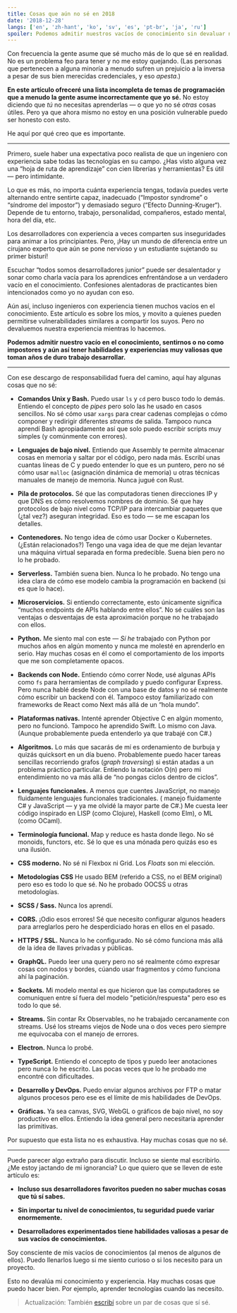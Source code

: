 ```yaml
---
title: Cosas que aún no sé en 2018
date: '2018-12-28'
langs: ['en', 'zh-hant', 'ko', 'sv', 'es', 'pt-br', 'ja', 'ru']
spoiler: Podemos admitir nuestros vacíos de conocimiento sin devaluar nuestra experiencia.
---
```


Con frecuencia la gente asume que sé mucho más de lo que sé en realidad. No es un problema feo para tener y no me estoy quejando. (Las personas que pertenecen a alguna minoría a menudo sufren un prejuicio a la inversa a pesar de sus bien merecidas credenciales, y eso *apesta*.)

**En este artículo ofreceré una lista incompleta de temas de programación que a menudo la gente asume incorrectamente que yo sé.** No estoy diciendo que *tú* no necesitas aprenderlas — o que yo no sé *otras* cosas útiles. Pero ya que ahora mismo no estoy en una posición vulnerable puedo ser honesto con esto.

He aquí por qué creo que es importante.

---

Primero, suele haber una expectativa poco realista de que un ingeniero con experiencia sabe todas las tecnologías en su campo. ¿Has visto alguna vez una “hoja de ruta de aprendizaje” con cien librerías y herramientas? Es útil — pero intimidante.

Lo que es más, no importa cuánta experiencia tengas, todavía puedes verte alternando entre sentirte capaz, inadecuado (“Impostor syndrome” o “síndrome del impostor”) y demasiado seguro (“Efecto Dunning-Kruger“). Depende de tu entorno, trabajo, personalidad, compañeros, estado mental, hora del día, etc.

Los desarrolladores con experiencia a veces comparten sus inseguridades para animar a los principiantes. Pero, ¡Hay un mundo de diferencia entre un cirujano experto que aún se pone nervioso y un estudiante sujetando su primer bisturí!

Escuchar “todos somos desarrolladores junior” puede ser desalentador y sonar como charla vacía para los aprendices enfrentándose a un verdadero vacío en el conocimiento. Confesiones alentadoras de practicantes bien intencionados como yo no ayudan con eso.

Aún así, incluso ingenieros con experiencia tienen muchos vacíos en el conocimiento. Este artículo es sobre los míos, y movito a quienes pueden permitirse vulnerabilidades similares a compartir los suyos. Pero no devaluemos nuestra experiencia mientras lo hacemos.

**Podemos admitir nuestro vacío en el conocimiento, sentirnos o no como impostores y aún así tener habilidades y experiencias muy valiosas que toman años de duro trabajo desarrollar.**

---

Con ese descargo de responsabilidad fuera del camino, aquí hay algunas cosas que no sé:

* **Comandos Unix y Bash.** Puedo usar `ls` y `cd` pero busco todo lo demás. Entiendo el concepto de *pipes* pero solo las he usado en casos sencillos. No sé cómo usar `xargs` para crear cadenas complejas o cómo componer y redirigir diferentes *streams* de salida. Tampoco nunca aprendí Bash apropiadamente así que solo puedo escribir scripts muy simples (y comúnmente con errores).

* **Lenguajes de bajo nivel.** Entiendo que Assembly te permite almacenar cosas en memoria y saltar por el código, pero nada más. Escribí unas cuantas líneas de C y puedo entender lo que es un puntero, pero no sé cómo usar `malloc` (asignación dinámica de memoria) u otras técnicas manuales de manejo de memoria. Nunca jugué con Rust.

* **Pila de protocolos.** Sé que las computadoras tienen direcciones IP y que DNS es cómo resolvemos nombres de dominio. Sé que hay protocolos de bajo nivel como TCP/IP para intercambiar paquetes que (¿tal vez?) aseguran integridad. Eso es todo — se me escapan los detalles.

* **Contenedores.** No tengo idea de cómo usar Docker o Kubernetes. (¿Están relacionados?) Tengo una vaga idea de que me dejan levantar una máquina virtual separada en forma predecible. Suena bien pero no lo he probado.

* **Serverless.** También suena bien. Nunca lo he probado. No tengo una idea clara de cómo ese modelo cambia la programación en backend (si es que lo hace).

* **Microservicios.** Si entiendo correctamente, esto únicamente significa “muchos endpoints de APIs hablando entre ellos”. No sé cuáles son las ventajas o desventajas de esta aproximación porque no he trabajado con ellos.

* **Python.** Me siento mal con este — *Sí he* trabajado con Python por muchos años en algún momento y nunca me molesté en aprenderlo en serio. Hay muchas cosas en él como el comportamiento de los imports que me son completamente opacos.

* **Backends con Node.** Entiendo cómo correr Node, usé algunas APIs como `fs` para herramientas de compilado y puedo configurar Express. Pero nunca hablé desde Node con una base de datos y no sé realmente cómo escribir un backend con él. Tampoco estoy familiarizado con frameworks de React como Next más allá de un “hola mundo”.

* **Plataformas nativas.** Intenté aprender Objective C en algún momento, pero no funcionó. Tampoco he aprendido Swift. Lo mismo con Java. (Aunque probablemente pueda entenderlo ya que trabajé con C#.)

* **Algoritmos.** Lo más que sacarás de mí es ordenamiento de burbuja y quizás quicksort en un día bueno. Probablemente puedo hacer tareas sencillas recorriendo grafos (*graph traversing*) si están atadas a un problema práctico particular. Entiendo la notación O(n) pero mi entendimiento no va más allá de “no pongas ciclos dentro de ciclos”.

* **Lenguajes funcionales.** A menos que cuentes JavaScript, no manejo fluidamente lenguajes funcionales tradicionales. (
manejo fluidamente C# y JavaScript — y ya me olvidé la mayor parte de C#.) Me cuesta leer código inspirado en LISP (como Clojure), Haskell (como Elm), o ML (como OCaml).

* **Terminología funcional.** Map y reduce es hasta donde llego. No sé monoids, functors, etc. Sé lo que es una mónada pero quizás eso es una ilusión.

* **CSS moderno.** No sé ni Flexbox ni Grid. Los *Floats* son mi elección.

* **Metodologías CSS** He usado BEM (referido a CSS, no el BEM original) pero eso es todo lo que sé. No he probado OOCSS u otras metodologías.

* **SCSS / Sass.** Nunca los aprendí.

* **CORS.** ¡Odio esos errores! Sé que necesito configurar algunos headers para arreglarlos pero he desperdiciado horas en ellos en el pasado.

* **HTTPS / SSL.** Nunca lo he configurado. No sé cómo funciona más allá de la idea de llaves privadas y públicas.

* **GraphQL.** Puedo leer una query pero no sé realmente cómo expresar cosas con nodos y bordes, cúando usar fragmentos y cómo funciona ahí la paginación.

* **Sockets.** Mi modelo mental es que hicieron que las computadores se comuniquen entre sí fuera del modelo "petición/respuesta" pero eso es todo lo que sé.

* **Streams.** Sin contar Rx Observables, no he trabajado cercanamente con streams. Usé los streams viejos de Node una o dos veces pero siempre me equivocaba con el manejo de errores.

* **Electron.** Nunca lo probé.

* **TypeScript.** Entiendo el concepto de tipos y puedo leer anotaciones pero nunca lo he escrito. Las pocas veces que lo he probado me encontré con dificultades.

* **Desarrollo y DevOps.** Puedo enviar algunos archivos por FTP o matar algunos procesos pero ese es el límite de mis habilidades de DevOps.

* **Gráficas.** Ya sea canvas, SVG, WebGL o gráficos de bajo nivel, no soy productivo en ellos. Entiendo la idea general pero necesitaría aprender las primitivas.

Por supuesto que esta lista no es exhaustiva. Hay muchas cosas que no sé.

---

Puede parecer algo extraño para discutir. Incluso se siente mal escribirlo. ¿Me estoy jactando de mi ignorancia? Lo que quiero que se lleven de este artículo es:

* **Incluso sus desarrolladores favoritos pueden no saber muchas cosas que tú sí sabes.**

* **Sin importar tu nivel de conocimientos, tu seguridad puede variar enormemente.**

* **Desarrolladores experimentados tiene habilidades valiosas a pesar de sus vacíos de conocimientos.**

Soy consciente de mis vacíos de conocimientos (al menos de algunos de ellos). Puedo llenarlos luego si me siento curioso o si los necesito para un proyecto.

Esto no devalúa mi conocimiento y experiencia. Hay muchas cosas que puedo hacer bien. Por ejemplo, aprender tecnologías cuando las necesito.

>Actualización: También [escribí](/the-elements-of-ui-engineering/) sobre un par de cosas que sí sé.
